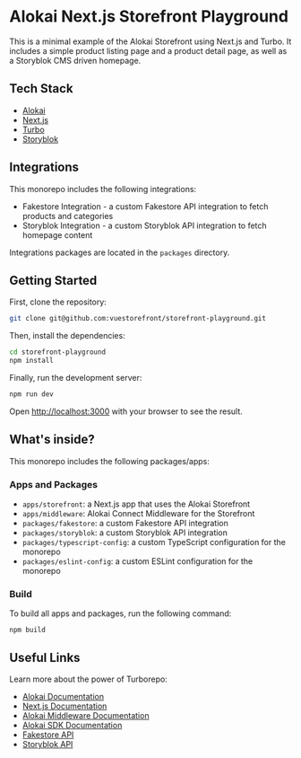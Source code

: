 # Alokai Next.js Storefront Playground

This is a minimal example of the Alokai Storefront using Next.js and Turbo. It includes a simple product listing page and a product detail page, as well as a Storyblok CMS driven homepage.

## Tech Stack

- [Alokai](https://alokai.com/)
- [Next.js](https://nextjs.org/)
- [Turbo](https://turbo.build/)
- [Storyblok](https://www.storyblok.com/)

## Integrations

This monorepo includes the following integrations:

- Fakestore Integration - a custom Fakestore API integration to fetch products and categories
- Storyblok Integration - a custom Storyblok API integration to fetch homepage content

Integrations packages are located in the `packages` directory.

## Getting Started

First, clone the repository:

```bash
git clone git@github.com:vuestorefront/storefront-playground.git
```

Then, install the dependencies:

```bash
cd storefront-playground
npm install
```

Finally, run the development server:

```bash
npm run dev
```

Open [http://localhost:3000](http://localhost:3000) with your browser to see the result.

## What's inside?

This monorepo includes the following packages/apps:

### Apps and Packages

- `apps/storefront`: a Next.js app that uses the Alokai Storefront
- `apps/middleware`: Alokai Connect Middleware for the Storefront
- `packages/fakestore`: a custom Fakestore API integration
- `packages/storyblok`: a custom Storyblok API integration
- `packages/typescript-config`: a custom TypeScript configuration for the monorepo
- `packages/eslint-config`: a custom ESLint configuration for the monorepo

### Build

To build all apps and packages, run the following command:

```
npm build
```

## Useful Links

Learn more about the power of Turborepo:

- [Alokai Documentation](https://docs.alokai.com/)
- [Next.js Documentation](https://nextjs.org/docs)
- [Alokai Middleware Documentation](https://docs.alokai.com/middleware)
- [Alokai SDK Documentation](https://docs.alokai.com/sdk)
- [Fakestore API](https://fakestoreapi.com/)
- [Storyblok API](https://www.storyblok.com/docs/api/content-delivery/v2)
